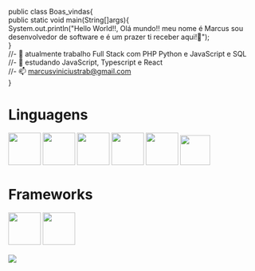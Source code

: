 public class Boas_vindas{<br>
public static void main(String[]args){<br>
    System.out.println("Hello World!!, Olá mundo!! meu nome é Marcus sou desenvolvedor de software e é um prazer ti receber aqui!👋");
    <br>}
<br>//- 🔭 atualmente trabalho Full Stack com PHP Python e JavaScript e SQL
<br>//- 🌱 estudando JavaScript, Typescript e React
<br>//- 📫 marcusviniciustrab@gmail.com
<br>}
<div>
   <h1>Linguagens</h1>
   <img height="65em"src="https://cdn.jsdelivr.net/gh/devicons/devicon/icons/html5/html5-original-wordmark.svg" />
   <img height="65em" src="https://cdn.jsdelivr.net/gh/devicons/devicon/icons/css3/css3-original-wordmark.svg" />
   <img height="65em" src="https://cdn.jsdelivr.net/gh/devicons/devicon/icons/php/php-original.svg" />
   <img height="65em" src="https://cdn.jsdelivr.net/gh/devicons/devicon/icons/python/python-original-wordmark.svg" />
   <img height="65em" src="https://cdn.jsdelivr.net/gh/devicons/devicon/icons/java/java-original-wordmark.svg" /> 
   <img height="60em"src="https://cdn.jsdelivr.net/gh/devicons/devicon/icons/javascript/javascript-original.svg" />
   <h1>Frameworks</h1>
   <img height="65em" src="https://cdn.jsdelivr.net/gh/devicons/devicon/icons/codeigniter/codeigniter-plain-wordmark.svg" /> 
   <img height="65em" src="https://cdn.jsdelivr.net/gh/devicons/devicon/icons/flask/flask-original-wordmark.svg" />
</div>
<br>
<div> 
   <a href="https://www.instagram.com/marini01_mvm/" target="_blank"><img src="https://img.shields.io/badge/Instagram-E4405F?style=for-the-badge&logo=instagram&logoColor=white" target="_blank"></a>
<br>
</div> 
 
